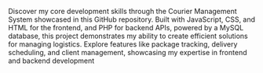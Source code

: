 Discover my core development skills through the Courier Management System showcased in this GitHub repository. Built with JavaScript, CSS, and HTML for the frontend, and PHP for backend APIs, powered by a MySQL database, this project demonstrates my ability to create efficient solutions for managing logistics. Explore features like package tracking, delivery scheduling, and client management, showcasing my expertise in frontend and backend development
